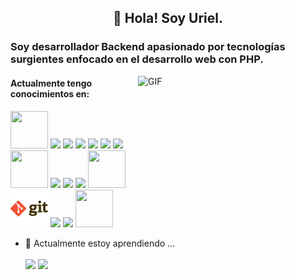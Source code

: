 <h2 align="center">👋 Hola! Soy Uriel.</h2>
<p align="center">
</p>

<h3>Soy desarrollador Backend apasionado por tecnologías surgientes enfocado en el desarrollo web con PHP.</h3>
<img align="right" alt="GIF" src="https://media.giphy.com/media/vzO0Vc8b2VBLi/giphy.gif" width="300" height="150" />

<h4>Actualmente tengo conocimientos en: </h4>

<code><img height="60" width="60" src="https://cdn.worldvectorlogo.com/logos/php-1.svg"></code>
<code><img height="60" src="https://cdn.worldvectorlogo.com/logos/laravel-2.svg"></code>
<code><img height="60" src="https://i0.wp.com/courseclub.net/wp-content/uploads/2018/10/65432123.png?resize=400%2C400&ssl=1"></code>
<code><img height="60" src="https://laravel-livewire.com/img/twitter.png"></code>
<code><img height="60" src="https://cdn.worldvectorlogo.com/logos/composer.svg"></code>
<code><img height="60" src="https://cdn.worldvectorlogo.com/logos/logo-javascript.svg"></code>
<code><img height="60" src="https://cdn.worldvectorlogo.com/logos/react-2.svg"></code>
<code><img height="60" width="60" src="https://cdn.worldvectorlogo.com/logos/jquery-2.svg"></code>
<code><img height="60" src="https://cdn.worldvectorlogo.com/logos/html5.svg"></code>
<code><img height="60" src="https://cdn.worldvectorlogo.com/logos/css-5.svg"></code>
<code><img height="60"  src="https://cdn.worldvectorlogo.com/logos/bootstrap-4.svg"></code>
<code><img height="60" width="60" src="https://cdn.worldvectorlogo.com/logos/npm.svg"></code>
<code><img height="60" src="https://raw.githubusercontent.com/github/explore/80688e429a7d4ef2fca1e82350fe8e3517d3494d/topics/git/git.png"></code>
<code><img height="60" src="https://cdn.worldvectorlogo.com/logos/mysql-6.svg"></code>
<code><img height="60" src="https://cdn.worldvectorlogo.com/logos/postgresql.svg"></code>
<code><img height="60" width="60" src="https://cdn.worldvectorlogo.com/logos/logo-ubuntu-no-r-black-orange-hex.svg"></code>

- 🌱 Actualmente estoy aprendiendo ...
  <br><br>
  <img height="60" src="https://cdn.worldvectorlogo.com/logos/vue-js-1.svg">
  <img height="60" src="https://cdn.worldvectorlogo.com/logos/c--4.svg">

<!--
**UriReyes/urireyes** is a ✨ _special_ ✨ repository because its `README.md` (this file) appears on your GitHub profile.

Here are some ideas to get you started:

- 🔭 I’m currently working on ...
- 🌱 I’m currently learning ...
- 👯 I’m looking to collaborate on ...
- 🤔 I’m looking for help with ...
- 💬 Ask me about ...
- 📫 How to reach me: ...
- 😄 Pronouns: ...
- ⚡ Fun fact: ...
-->
